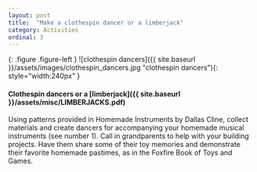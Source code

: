 ```yaml
---
layout: post
title:  "Make a clothespin dancer or a limberjack"
category: Activities
ordinal: 3
---
```


{: .figure .figure-left }
![clothespin dancers]({{ site.baseurl }}/assets/images/clothespin_dancers.jpg "clothespin dancers"){: style="width:240px" }

#### Clothespin dancers or a [limberjack]({{ site.baseurl }}/assets/misc/LIMBERJACKS.pdf)

Using patterns provided in Homemade Instruments by Dallas
Cline, collect materials and create dancers for accompanying your homemade
musical instruments (see number 1). Call in grandparents to help with your
building projects. Have them share some of their toy memories and demonstrate
their favorite homemade pastimes, as in the Foxfire Book of Toys and Games.
